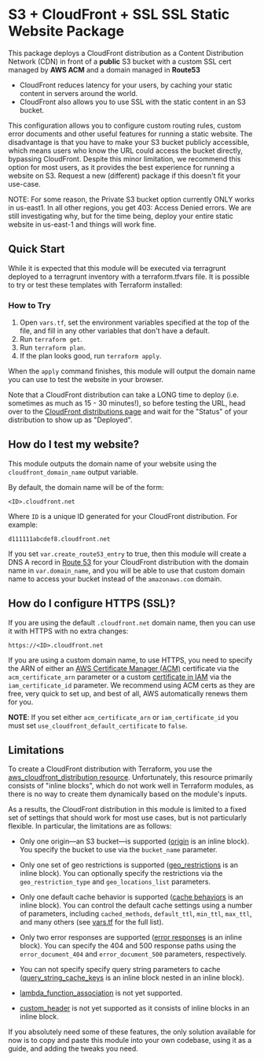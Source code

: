 # S3 + CloudFront + SSL SSL Static Website Package

This package deploys a CloudFront distribution as a Content Distribution Network (CDN) in front of a **public** S3 bucket with a custom SSL cert managed by **AWS ACM** and a domain managed in **Route53**

- CloudFront reduces latency for your users, by caching your static content in servers around the world.
- CloudFront also allows you to use SSL with the static content in an S3 bucket.

This configuration allows you to configure custom routing rules, custom error documents and other useful features for running a static website. The disadvantage is that you have to make your S3 bucket publicly accessible, which means users who know the URL could access the bucket directly, bypassing CloudFront. Despite this minor limitation, we recommend this option for most users, as it provides the best experience for running a website on S3. Request a new (different) package if this doesn't fit your use-case.

NOTE: For some reason, the Private S3 bucket option currently ONLY works in us-east1. In all other regions, you get 403: Access Denied errors. We are still investigating why, but for the time being, deploy your entire static website in us-east-1 and things will work fine.

## Quick Start

While it is expected that this module will be executed via terragrunt deployed to a terragrunt inventory with a terraform.tfvars file. It is possible to try or test these templates with Terraform installed:

### How to Try

1. Open `vars.tf`, set the environment variables specified at the top of the file, and fill in any other variables that
   don't have a default.
2. Run `terraform get`.
3. Run `terraform plan`.
4. If the plan looks good, run `terraform apply`.

When the `apply` command finishes, this module will output the domain name you can use to test the website in your
browser.

Note that a CloudFront distribution can take a LONG time to deploy (i.e. sometimes as much as 15 - 30 minutes!), so 
before testing the URL, head over to the [CloudFront distributions 
page](https://console.aws.amazon.com/cloudfront/home#distributions:) and wait for the "Status" of your distribution
to show up as "Deployed".

## How do I test my website?

This module outputs the domain name of your website using the `cloudfront_domain_name` output variable.

By default, the domain name will be of the form:

```
<ID>.cloudfront.net
```

Where `ID` is a unique ID generated for your CloudFront distribution. For example:

```
d111111abcdef8.cloudfront.net
```

If you set `var.create_route53_entry` to true, then this module will create a DNS A record in [Route 
53](https://aws.amazon.com/route53/) for your CloudFront distribution with the domain name in 
`var.domain_name`, and you will be able to use that custom domain name to access your bucket instead of the 
`amazonaws.com` domain.

## How do I configure HTTPS (SSL)?

If you are using the default `.cloudfront.net` domain name, then you can use it with HTTPS with no extra changes:

```
https://<ID>.cloudfront.net
```

If you are using a custom domain name, to use HTTPS, you need to specify the ARN of either an [AWS Certificate Manager
(ACM)](https://aws.amazon.com/certificate-manager/) certificate via the `acm_certificate_arn` parameter or a 
custom [certificate in IAM](http://docs.aws.amazon.com/IAM/latest/UserGuide/id_credentials_server-certs.html) via the
`iam_certificate_id` parameter. We recommend using ACM certs as they are free, very quick to set up, and best of all,
AWS automatically renews them for you. 

**NOTE**: If you set either `acm_certificate_arn` or `iam_certificate_id` you must set `use_cloudfront_default_certificate`
to `false`.

## Limitations

To create a CloudFront distribution with Terraform, you use the [aws_cloudfront_distribution 
resource](https://www.terraform.io/docs/providers/aws/r/cloudfront_distribution.html#viewer-certificate-arguments). 
Unfortunately, this resource primarily consists of "inline blocks", which do not work well in Terraform modules, as
there is no way to create them dynamically based on the module's inputs.

As a results, the CloudFront distribution in this module is limited to a fixed set of settings that should work for
most use cases, but is not particularly flexible. In particular, the limitations are as follows:

* Only one origin—an S3 bucket—is supported 
  ([origin](https://www.terraform.io/docs/providers/aws/r/cloudfront_distribution.html#origin-arguments) is an inline
  block). You specify the bucket to use via the `bucket_name` parameter.
  
* Only one set of geo restrictions is supported 
  ([geo_restrictions](https://www.terraform.io/docs/providers/aws/r/cloudfront_distribution.html#restrictions-arguments) 
  is an inline block). You can optionally specify the restrictions via the `geo_restriction_type` and 
  `geo_locations_list` parameters.
  
* Only one default cache behavior is supported 
  ([cache behaviors](https://www.terraform.io/docs/providers/aws/r/cloudfront_distribution.html#cache-behavior-arguments) 
  is an inline block). You can control the default cache settings using a number of parameters, including 
  `cached_methods`, `default_ttl`, `min_ttl`, `max_ttl`, and many others (see [vars.tf](vars.tf) for the full list).
  
* Only two error responses are supported 
  ([error responses](https://www.terraform.io/docs/providers/aws/r/cloudfront_distribution.html#custom-error-response-arguments)
  is an inline block). You can specify the 404 and 500 response paths using the `error_document_404` and 
  `error_document_500` parameters, respectively.
  
* You can not specify specify query string parameters to cache 
  ([query_string_cache_keys](https://www.terraform.io/docs/providers/aws/r/cloudfront_distribution.html#query_string_cache_keys)
  is an inline block nested in an inline block).

* [lambda_function_association](https://www.terraform.io/docs/providers/aws/r/cloudfront_distribution.html#lambda_function_association)
  is not yet supported.
  
* [custom_header](https://www.terraform.io/docs/providers/aws/r/cloudfront_distribution.html#custom_header) is not
  yet supported as it consists of inline blocks in an inline block.

If you absolutely need some of these features, the only solution available for now is to copy and paste this module
into your own codebase, using it as a guide, and adding the tweaks you need.